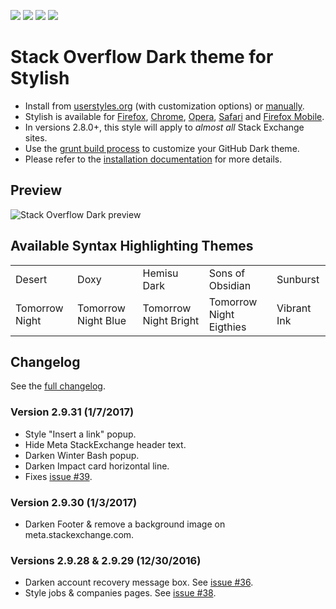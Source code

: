 [![][tag-img]][tag-url] [![][star-img]][star-url] [![][fork-img]][fork-url] [![][dev-img]][dev-url]

[tag-url]: https://github.com/StylishThemes/Stackoverflow-Dark/tags
[tag-img]: https://img.shields.io/github/tag/StylishThemes/Stackoverflow-Dark.svg
[star-url]: https://github.com/StylishThemes/Stackoverflow-Dark/stargazers
[star-img]: http://github-svg-buttons.herokuapp.com/star.svg?user=StylishThemes&repo=Stackoverflow-Dark&style=flat&background=007ec6
[fork-url]: https://github.com/StylishThemes/Stackoverflow-Dark/fork
[fork-img]: http://github-svg-buttons.herokuapp.com/fork.svg?user=StylishThemes&repo=Stackoverflow-Dark&style=flat&background=007ec6
[dev-url]: https://david-dm.org/StylishThemes/Stackoverflow-Dark?type=dev
[dev-img]: https://david-dm.org/StylishThemes/Stackoverflow-Dark/dev-status.svg

# Stack Overflow Dark theme for Stylish
- Install from [userstyles.org](http://userstyles.org/styles/35345) (with customization options) or [manually](https://raw.githubusercontent.com/StylishThemes/Stackoverflow-Dark/master/stackoverflow-dark.css).
- Stylish is available for [Firefox](https://addons.mozilla.org/en-US/firefox/addon/2108/), [Chrome](https://chrome.google.com/extensions/detail/fjnbnpbmkenffdnngjfgmeleoegfcffe), [Opera](https://addons.opera.com/en/extensions/details/stylish/), [Safari](http://sobolev.us/stylish/) and [Firefox Mobile](https://addons.mozilla.org/en-US/firefox/addon/2108/).
- In versions 2.8.0+, this style will apply to *almost all* Stack Exchange sites.
- Use the [grunt build process](https://github.com/StylishThemes/StackOverflow-Dark/wiki/Build) to customize your GitHub Dark theme.
- Please refer to the [installation documentation](https://github.com/StylishThemes/StackOverflow-Dark/wiki/Install) for more details.

## Preview

![Stack Overflow Dark preview](http://StylishThemes.github.com/StackOverflow-Dark/images/screenshots/after.png)

## Available Syntax Highlighting Themes

|                |                      |                       |                         |             |
|----------------|----------------------|-----------------------|-------------------------|-------------|
| Desert         | Doxy                 | Hemisu Dark           | Sons of Obsidian        | Sunburst    |
| Tomorrow Night | Tomorrow Night Blue  | Tomorrow Night Bright | Tomorrow Night Eigthies | Vibrant Ink |

## Changelog

See the [full changelog](https://github.com/StylishThemes/Stackoverflow-Dark/wiki).

### Version 2.9.31 (1/7/2017)

* Style "Insert a link" popup.
* Hide Meta StackExchange header text.
* Darken Winter Bash popup.
* Darken Impact card horizontal line.
* Fixes [issue #39](https://github.com/StylishThemes/StackOverflow-Dark/issues/39).

### Version 2.9.30 (1/3/2017)

* Darken Footer &amp; remove a background image on meta.stackexchange.com.

### Versions 2.9.28 & 2.9.29 (12/30/2016)

* Darken account recovery message box. See [issue #36](https://github.com/StylishThemes/StackOverflow-Dark/issues/36).
* Style jobs & companies pages. See [issue #38](https://github.com/StylishThemes/StackOverflow-Dark/issues/36).
